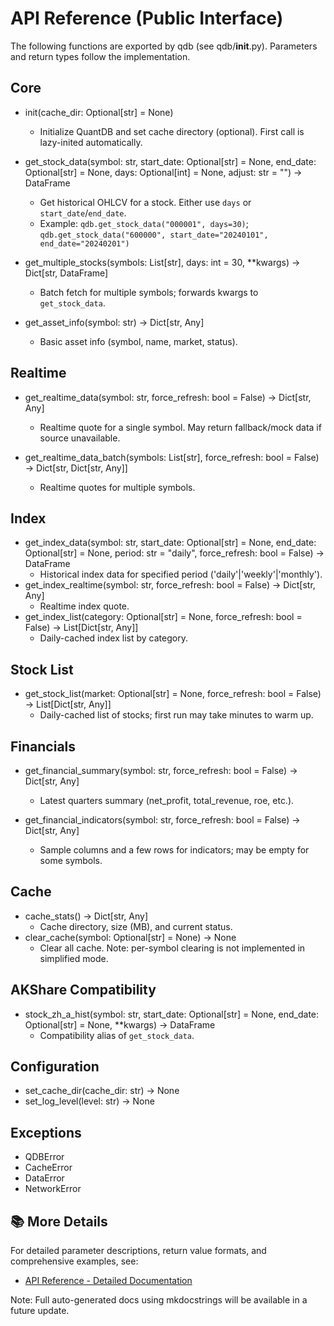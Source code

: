# API Reference (Public Interface)

The following functions are exported by qdb (see qdb/__init__.py). Parameters and return types follow the implementation.

## Core
- init(cache_dir: Optional[str] = None)
  - Initialize QuantDB and set cache directory (optional). First call is lazy-inited automatically.

- get_stock_data(symbol: str, start_date: Optional[str] = None, end_date: Optional[str] = None, days: Optional[int] = None, adjust: str = "") -> DataFrame
  - Get historical OHLCV for a stock. Either use `days` or `start_date`/`end_date`.
  - Example: `qdb.get_stock_data("000001", days=30)`; `qdb.get_stock_data("600000", start_date="20240101", end_date="20240201")`

- get_multiple_stocks(symbols: List[str], days: int = 30, **kwargs) -> Dict[str, DataFrame]
  - Batch fetch for multiple symbols; forwards kwargs to `get_stock_data`.

- get_asset_info(symbol: str) -> Dict[str, Any]
  - Basic asset info (symbol, name, market, status).

## Realtime
- get_realtime_data(symbol: str, force_refresh: bool = False) -> Dict[str, Any]
  - Realtime quote for a single symbol. May return fallback/mock data if source unavailable.

- get_realtime_data_batch(symbols: List[str], force_refresh: bool = False) -> Dict[str, Dict[str, Any]]
  - Realtime quotes for multiple symbols.

## Index
- get_index_data(symbol: str, start_date: Optional[str] = None, end_date: Optional[str] = None, period: str = "daily", force_refresh: bool = False) -> DataFrame
  - Historical index data for specified period ('daily'|'weekly'|'monthly').
- get_index_realtime(symbol: str, force_refresh: bool = False) -> Dict[str, Any]
  - Realtime index quote.
- get_index_list(category: Optional[str] = None, force_refresh: bool = False) -> List[Dict[str, Any]]
  - Daily-cached index list by category.

## Stock List
- get_stock_list(market: Optional[str] = None, force_refresh: bool = False) -> List[Dict[str, Any]]
  - Daily-cached list of stocks; first run may take minutes to warm up.

## Financials
- get_financial_summary(symbol: str, force_refresh: bool = False) -> Dict[str, Any]
  - Latest quarters summary (net_profit, total_revenue, roe, etc.).

- get_financial_indicators(symbol: str, force_refresh: bool = False) -> Dict[str, Any]
  - Sample columns and a few rows for indicators; may be empty for some symbols.

## Cache
- cache_stats() -> Dict[str, Any]
  - Cache directory, size (MB), and current status.
- clear_cache(symbol: Optional[str] = None) -> None
  - Clear all cache. Note: per-symbol clearing is not implemented in simplified mode.

## AKShare Compatibility
- stock_zh_a_hist(symbol: str, start_date: Optional[str] = None, end_date: Optional[str] = None, **kwargs) -> DataFrame
  - Compatibility alias of `get_stock_data`.

## Configuration
- set_cache_dir(cache_dir: str) -> None
- set_log_level(level: str) -> None

## Exceptions
- QDBError
- CacheError
- DataError
- NetworkError

## 📚 More Details

For detailed parameter descriptions, return value formats, and comprehensive examples, see:
- [API Reference - Detailed Documentation](api-reference-detailed.md)

Note: Full auto-generated docs using mkdocstrings will be available in a future update.

